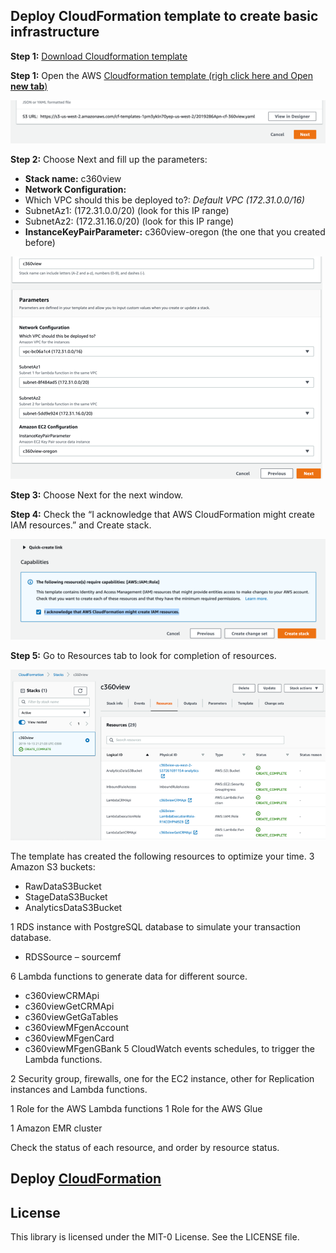 ## Deploy CloudFormation template to create basic infrastructure

**Step 1:** [Download Cloudformation template](https://raw.githubusercontent.com/aws-samples/build-a-360-degree-customer-view-with-aws/master/cloudformation/cf-360view.yaml)

**Step 1:** Open the AWS [Cloudformation template (righ click here and Open **new tab**)](https://us-west-2.console.aws.amazon.com/cloudformation/home?region=us-west-2#/stacks/create/template)



![cf 1](pic-cf1.png)


**Step 2:** Choose Next and fill up the parameters:

* **Stack name:** c360view
*	**Network Configuration:**
 *	Which VPC should this be deployed to?: *Default VPC (172.31.0.0/16)*
 *	SubnetAz1: (172.31.0.0/20) (look for this IP range)
 *	SubnetAz2: (172.31.16.0/20) (look for this IP range)
*	**InstanceKeyPairParameter:** c360view-oregon (the one that you created before)

![cf 2](pic-cf2.png)


**Step 3:** Choose Next for the next window.


**Step 4:** Check the “I acknowledge that AWS CloudFormation might create IAM resources.”  and Create stack.

![cf 3](pic-cf3.png)

**Step 5:** Go to Resources tab to look for completion of resources.

![cf 4](pic-cf4.png)

The template has created the following resources to optimize your time.
3 Amazon S3 buckets:
*	RawDataS3Bucket
*	StageDataS3Bucket
*	AnalyticsDataS3Bucket

1 RDS instance with PostgreSQL database to simulate your transaction database.
*	RDSSource – sourcemf

6 Lambda functions to generate data for different source.
*	c360viewCRMApi
*	c360viewGetCRMApi
*	c360viewGetGaTables
*	c360viewMFgenAccount
*	c360viewMFgenCard
*	c360viewMFgenGBank
5 CloudWatch events schedules, to trigger the Lambda functions.

2 Security group, firewalls, one for the EC2 instance, other for Replication instances and Lambda functions.

1 Role for the AWS Lambda functions
1 Role for the AWS Glue

1 Amazon EMR cluster

Check the status of each resource, and order by resource status.


## Deploy [CloudFormation](cloudformation/README.md)





## License

This library is licensed under the MIT-0 License. See the LICENSE file.
